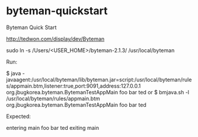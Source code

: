 byteman-quickstart
==================

Byteman Quick Start

http://tedwon.com/display/dev/Byteman

sudo ln -s /Users/<USER_HOME>/byteman-2.1.3/ /usr/local/byteman


Run:

$ java -javaagent:/usr/local/byteman/lib/byteman.jar=script:/usr/local/byteman/rules/appmain.btm,listener:true,port:9091,address:127.0.0.1 org.jbugkorea.byteman.BytemanTestAppMain foo bar ted
or
$ bmjava.sh -l /usr/local/byteman/rules/appmain.btm org.jbugkorea.byteman.BytemanTestAppMain foo bar ted


Expected:

entering main
foo
bar
ted
exiting main

